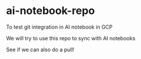 # ai-notebook-repo
To test git integration in AI notebook in GCP

We will try to use this repo to sync with AI notebooks

See if we can also do a pull!
